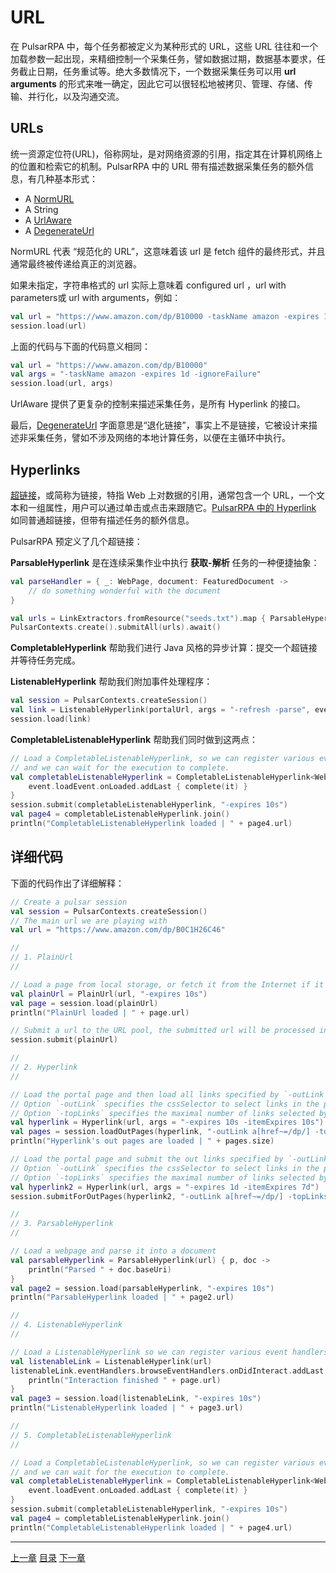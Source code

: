 URL
=

在 PulsarRPA 中，每个任务都被定义为某种形式的 URL，这些 URL 往往和一个加载参数一起出现，来精细控制一个采集任务，譬如数据过期，数据基本要求，任务截止日期，任务重试等。绝大多数情况下，一个数据采集任务可以用 **url arguments** 的形式来唯一确定，因此它可以很轻松地被拷贝、管理、存储、传输、并行化，以及沟通交流。

## URLs

统一资源定位符(URL)，俗称网址，是对网络资源的引用，指定其在计算机网络上的位置和检索它的机制。PulsarRPA 中的 URL 带有描述数据采集任务的额外信息，有几种基本形式：

- A [NormURL](/pulsar-skeleton/src/main/kotlin/ai/platon/pulsar/common/urls/NormURL.kt)
- A String
- A [UrlAware](/pulsar-common/src/main/kotlin/ai/platon/pulsar/common/urls/Hyperlinks.kt)
- A [DegenerateUrl](/pulsar-common/src/main/kotlin/ai/platon/pulsar/common/urls/Hyperlinks.kt)

NormURL 代表 “规范化的 URL”，这意味着该 url 是 fetch 组件的最终形式，并且通常最终被传递给真正的浏览器。

如果未指定，字符串格式的 url 实际上意味着  configured url ，url with parameters或 url with arguments，例如：

```kotlin
val url = "https://www.amazon.com/dp/B10000 -taskName amazon -expires 1d -ignoreFailure"
session.load(url)
```

上面的代码与下面的代码意义相同：

```kotlin
val url = "https://www.amazon.com/dp/B10000"
val args = "-taskName amazon -expires 1d -ignoreFailure"
session.load(url, args)
```

UrlAware 提供了更复杂的控制来描述采集任务，是所有 Hyperlink 的接口。

最后，[DegenerateUrl](/pulsar-common/src/main/kotlin/ai/platon/pulsar/common/urls/Hyperlinks.kt) 字面意思是“退化链接”，事实上不是链接，它被设计来描述非采集任务，譬如不涉及网络的本地计算任务，以便在主循环中执行。

## Hyperlinks

[超链接](https://en.wikipedia.org/wiki/Hyperlink)，或简称为链接，特指 Web 上对数据的引用，通常包含一个 URL，一个文本和一组属性，用户可以通过单击或点击来跟随它。[PulsarRPA 中的 Hyperlink](/pulsar-common/src/main/kotlin/ai/platon/pulsar/common/urls/Hyperlinks.kt) 如同普通超链接，但带有描述任务的额外信息。

PulsarRPA 预定义了几个超链接：

**ParsableHyperlink** 是在连续采集作业中执行 **获取-解析** 任务的一种便捷抽象：

```kotlin
val parseHandler = { _: WebPage, document: FeaturedDocument ->
    // do something wonderful with the document
}

val urls = LinkExtractors.fromResource("seeds.txt").map { ParsableHyperlink(it, parseHandler) }
PulsarContexts.create().submitAll(urls).await()
```

**CompletableHyperlink** 帮助我们进行 Java 风格的异步计算：提交一个超链接并等待任务完成。

**ListenableHyperlink** 帮助我们附加事件处理程序：

```kotlin
val session = PulsarContexts.createSession()
val link = ListenableHyperlink(portalUrl, args = "-refresh -parse", event = PrintFlowEvent())
session.load(link)
```

**CompletableListenableHyperlink** 帮助我们同时做到这两点：

```kotlin
// Load a CompletableListenableHyperlink, so we can register various event handlers,
// and we can wait for the execution to complete.
val completableListenableHyperlink = CompletableListenableHyperlink<WebPage>(url).apply {
    event.loadEvent.onLoaded.addLast { complete(it) }
}
session.submit(completableListenableHyperlink, "-expires 10s")
val page4 = completableListenableHyperlink.join()
println("CompletableListenableHyperlink loaded | " + page4.url)
```

## 详细代码

下面的代码作出了详细解释：

```kotlin
// Create a pulsar session
val session = PulsarContexts.createSession()
// The main url we are playing with
val url = "https://www.amazon.com/dp/B0C1H26C46"

//
// 1. PlainUrl
//

// Load a page from local storage, or fetch it from the Internet if it does not exist or has expired
val plainUrl = PlainUrl(url, "-expires 10s")
val page = session.load(plainUrl)
println("PlainUrl loaded | " + page.url)

// Submit a url to the URL pool, the submitted url will be processed in a crawl loop
session.submit(plainUrl)

//
// 2. Hyperlink
//

// Load the portal page and then load all links specified by `-outLink`.
// Option `-outLink` specifies the cssSelector to select links in the portal page to load.
// Option `-topLinks` specifies the maximal number of links selected by `-outLink`.
val hyperlink = Hyperlink(url, args = "-expires 10s -itemExpires 10s")
val pages = session.loadOutPages(hyperlink, "-outLink a[href~=/dp/] -topLinks 5")
println("Hyperlink's out pages are loaded | " + pages.size)

// Load the portal page and submit the out links specified by `-outLink` to the URL pool.
// Option `-outLink` specifies the cssSelector to select links in the portal page to submit.
// Option `-topLinks` specifies the maximal number of links selected by `-outLink`.
val hyperlink2 = Hyperlink(url, args = "-expires 1d -itemExpires 7d")
session.submitForOutPages(hyperlink2, "-outLink a[href~=/dp/] -topLinks 5")

//
// 3. ParsableHyperlink
//

// Load a webpage and parse it into a document
val parsableHyperlink = ParsableHyperlink(url) { p, doc ->
    println("Parsed " + doc.baseUri)
}
val page2 = session.load(parsableHyperlink, "-expires 10s")
println("ParsableHyperlink loaded | " + page2.url)

//
// 4. ListenableHyperlink
//

// Load a ListenableHyperlink so we can register various event handlers
val listenableLink = ListenableHyperlink(url)
listenableLink.eventHandlers.browseEventHandlers.onDidInteract.addLast { pg, driver ->
    println("Interaction finished " + page.url)
}
val page3 = session.load(listenableLink, "-expires 10s")
println("ListenableHyperlink loaded | " + page3.url)

//
// 5. CompletableListenableHyperlink
//

// Load a CompletableListenableHyperlink, so we can register various event handlers,
// and we can wait for the execution to complete.
val completableListenableHyperlink = CompletableListenableHyperlink<WebPage>(url).apply {
    event.loadEvent.onLoaded.addLast { complete(it) }
}
session.submit(completableListenableHyperlink, "-expires 10s")
val page4 = completableListenableHyperlink.join()
println("CompletableListenableHyperlink loaded | " + page4.url)
```

------

[上一章](4data-extraction.md) [目录](1home.md) [下一章](6Java-style-async.md)
